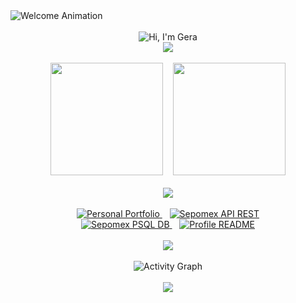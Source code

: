 <div align="left">
  <img src="https://readme-typing-svg.demolab.com?font=Source+Code+Pro&weight=600&size=24&duration=3000&pause=999999999&repeat=false&color=9745F5&center=true&vCenter=true&width=435&lines=Welcome+to+my+GitHub+Profile!" alt="Welcome Animation" />
</div>
<br/>
<!-- Typing Animation Header -->
<div align="center">
    <img src="https://readme-typing-svg.demolab.com?font=Source+Code+Pro&weight=600&size=30&duration=4000&pause=1000&color=9745F5&center=true&vCenter=true&random=false&width=435&lines=$+echo+%22Hi%2C+I%27m+Gera%22" alt="Hi, I'm Gera" />
</div>
<div align="center">
    <img src="https://capsule-render.vercel.app/api?type=soft&color=9745F5&height=1&section=header"/>
</div>

<br/>

<!-- Skills & Tools Section 
<div align="center">
    <img src="https://readme-typing-svg.demolab.com?font=Source+Code+Pro&weight=600&size=24&duration=3000&pause=999999999&repeat=false&color=9745F5&center=true&vCenter=true&random=false&width=435&lines=Favorite+Skills+and+Tools" alt="Favorite Skills and Tools" />
</div>

<table align="center" width="800px">
  <tr>
    <td align="center" width="266px">
      <img src="https://img.shields.io/badge/-Frontend-9745F5?style=for-the-badge&size=30" />
    </td>
    <td align="center" width="266px">
      <img src="https://img.shields.io/badge/-Backend-9745F5?style=for-the-badge&size=30" />
    </td>
    <td align="center" width="266px">
      <img src="https://img.shields.io/badge/-Tools-9745F5?style=for-the-badge&size=30" />
    </td>
  </tr>
  <tr>
    <td align="center">
      <img height="64px" src="svg/Astro_dark.svg" alt="Astro" title="Astro"/>
      <br/><br/>
      <img height="54px" src="svg/Tailwindcss.svg" alt="Tailwindcss" title="Tailwindcss"/>
    </td>
    <td align="center">
      <img height="68px" src="svg/Expressjs_dark.svg" alt="Express.js" title="Express.js"/>
      <br/><br/>
      <img height="60px" src="svg/Postgresql.svg" alt="Postgresql" title="PostgreSQL"/>
    </td>
    <td align="center">
      <img height="60px" src="svg/Github_dark.svg" alt="Github" title="Github"/>
      <br/><br/>
      <img height="60px" src="svg/Postman.svg" alt="Postman" title="Postman"/>
    </td>
  </tr>
</table>

<br/>
<div align="center">
    <img src="https://capsule-render.vercel.app/api?type=soft&color=9745F5&height=1&section=header"/>
</div>
<br/>

<!-- GitHub Stats Section -->
<div align="center">
    <img height="180em" src="https://github-readme-streak-stats.herokuapp.com/?user=hk4u-dxv&theme=midnight-purple&hide_border=true"/>
    &nbsp;&nbsp;
    <img height="180em" src="https://github-readme-stats.vercel.app/api/top-langs/?username=hk4u-dxv&theme=midnight-purple&hide_border=true&layout=compact&langs_count=8"/>
</div>

<br/>
<div align="center">
    <img src="https://capsule-render.vercel.app/api?type=soft&color=9745F5&height=1&section=header"/>
</div>
<br/>

<!-- Featured Projects Section -->
<div align="center">
    <a href="https://github.com/hk4u-dxv/hk4u-dxv.portfolio">
        <img src="https://github-readme-stats.vercel.app/api/pin/?username=hk4u-dxv&repo=hk4u-dxv.portfolio&border_color=9745F5&bg_color=0D1117&title_color=C9D1D9&text_color=8B949E&icon_color=9745F5" alt="Personal Portfolio">
    </a>
    &nbsp;&nbsp;
    <a href="https://github.com/hk4u-dxv/sepomex-api-rest">
        <img src="https://github-readme-stats.vercel.app/api/pin/?username=hk4u-dxv&repo=sepomex-api-rest&border_color=9745F5&bg_color=0D1117&title_color=C9D1D9&text_color=8B949E&icon_color=9745F5" alt="Sepomex API REST">
    </a>
</div>

<div align="center">
    <a href="https://github.com/hk4u-dxv/sepomex-psql-db">
        <img src="https://github-readme-stats.vercel.app/api/pin/?username=hk4u-dxv&repo=sepomex-psql-db&border_color=9745F5&bg_color=0D1117&title_color=C9D1D9&text_color=8B949E&icon_color=9745F5" alt="Sepomex PSQL DB">
    </a>
    &nbsp;&nbsp;
    <a href="https://github.com/hk4u-dxv/hk4u-dxv">
        <img src="https://github-readme-stats.vercel.app/api/pin/?username=hk4u-dxv&repo=hk4u-dxv&border_color=9745F5&bg_color=0D1117&title_color=C9D1D9&text_color=8B949E&icon_color=9745F5" alt="Profile README">
    </a>
</div>

<br/>
<div align="center">
    <img src="https://capsule-render.vercel.app/api?type=soft&color=9745F5&height=1&section=header"/>
</div>
<br/>

<!-- Activity Graph Section -->
<div align="center">
    <img src="https://github-readme-activity-graph.vercel.app/graph?username=hk4u-dxv&custom_title=hk4u-dxv's%20Activity%20Graph&bg_color=0D1117&color=9745F5&line=9745F5&point=9745F5&area_color=9745F5&title_color=FFFFFF&area=true&hide_border=true&range=all_time" alt="Activity Graph" />
</div>

<br/>
<div align="center">
    <img src="https://capsule-render.vercel.app/api?type=soft&color=9745F5&height=1&section=header"/>
</div>